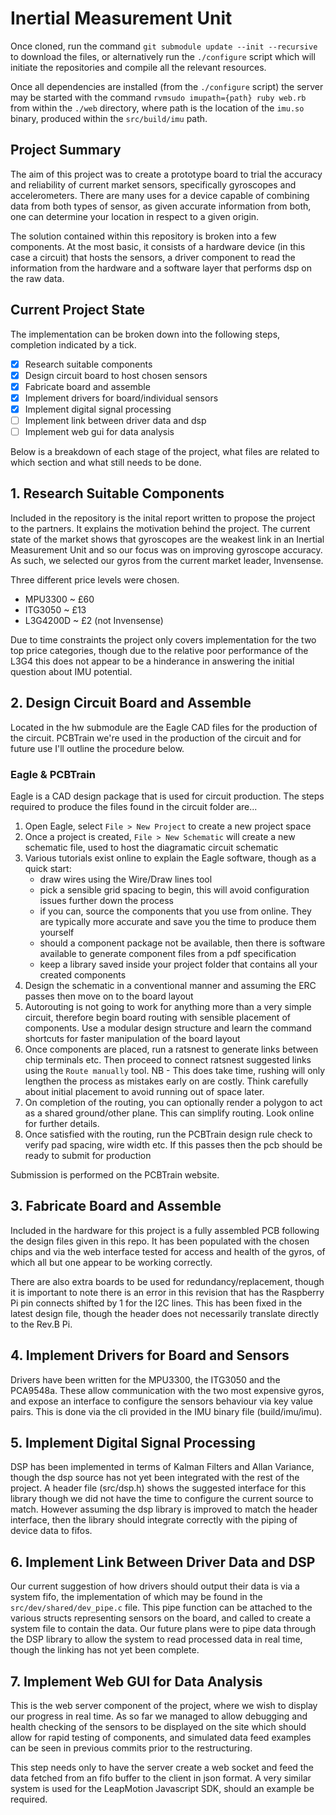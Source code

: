 # Inertial Measurement Unit

Once cloned, run the command `git submodule update --init --recursive`
to download the files, or alternatively run the `./configure` script
which will initiate the repositories and compile all the relevant
resources.

Once all dependencies are installed (from the `./configure` script)
the server may be started with the command `rvmsudo imupath={path} ruby web.rb`
from within the `./web` directory, where path is the location of
the `imu.so` binary, produced within the `src/build/imu` path.

## Project Summary

The aim of this project was to create a prototype board to trial
the accuracy and reliability of current market sensors, specifically
gyroscopes and accelerometers. There are many uses for a device capable
of combining data from both types of sensor, as given accurate
information from both, one can determine your location in respect to
a given origin.

The solution contained within this repository is broken into a few
components. At the most basic, it consists of a hardware device (in
this case a circuit) that hosts the sensors, a driver component to
read the information from the hardware and a software layer that
performs dsp on the raw data.

## Current Project State

The implementation can be broken down into the following steps,
completion indicated by a tick.

- [X] Research suitable components
- [X] Design circuit board to host chosen sensors
- [X] Fabricate board and assemble
- [X] Implement drivers for board/individual sensors
- [X] Implement digital signal processing
- [ ] Implement link between driver data and dsp
- [ ] Implement web gui for data analysis

Below is a breakdown of each stage of the project, what files are
related to which section and what still needs to be done.

## 1. Research Suitable Components

Included in the repository is the inital report written to propose
the project to the partners. It explains the motivation behind the
project. The current state of the market shows that gyroscopes are
the weakest link in an  Inertial Measurement Unit and so our focus
was on improving gyroscope accuracy. As such, we selected our gyros
from the current market leader, Invensense.

Three different price levels were chosen.
  - MPU3300 ~ £60
  - ITG3050 ~ £13
  - L3G4200D ~ £2  (not Invensense)

Due to time constraints the project only covers implementation for
the two top price categories, though due to the relative poor performance
of the L3G4 this does not appear to be a hinderance in answering
the initial question about IMU potential.

## 2. Design Circuit Board and Assemble

Located in the hw submodule are the Eagle CAD files for the
production of the circuit. PCBTrain we're used in the production
of the circuit and for future use I'll outline the procedure below.

### Eagle & PCBTrain

Eagle is a CAD design package that is used for circuit production.
The steps required to produce the files found in the circuit folder
are...

  1. Open Eagle, select `File > New Project` to create a new project space
  2. Once a project is created, `File > New Schematic` will create a new
     schematic file, used to host the diagramatic circuit schematic
  3. Various tutorials exist online to explain the Eagle software, though
     as a quick start: 
       - draw wires using the Wire/Draw lines tool
       - pick a sensible grid spacing to begin, this will avoid configuration
         issues further down the process
       - if you can, source the components that you use from online. They are
         typically more accurate and save you the time to produce them yourself
       - should a component package not be available, then there is software
         available to generate component files from a pdf specification
       - keep a library saved inside your project folder that contains all
         your created components
  4. Design the schematic in a conventional manner and assuming the ERC
     passes then move on to the board layout
  5. Autorouting is not going to work for anything more than a very simple
     circuit, therefore begin board routing with sensible placement of
     components. Use a modular design structure and learn the command
     shortcuts for faster manipulation of the board layout
  6. Once components are placed, run a ratsnest to generate links between
     chip terminals etc. Then proceed to connect ratsnest suggested links
     using the `Route manually` tool. NB - This does take time, rushing will
     only lengthen the process as mistakes early on are costly. Think
     carefully about initial placement to avoid running out of space later.
  7. On completion of the routing, you can optionally render a polygon to
     act as a shared ground/other plane. This can simplify routing. Look
     online for further details.
  8. Once satisfied with the routing, run the PCBTrain design rule check
     to verify pad spacing, wire width etc. If this passes then the pcb
     should be ready to submit for production

Submission is performed on the PCBTrain website.

## 3. Fabricate Board and Assemble

Included in the hardware for this project is a fully assembled PCB following the design files given in this repo. It has been populated with the chosen chips and via the web interface tested for access and health of the gyros, of which all but one appear to be working correctly.

There are also extra boards to be used for redundancy/replacement, though it is important to note there is an error in this revision that has the Raspberry Pi pin connects shifted by 1 for the I2C lines. This has been fixed in the latest design file, though the header does not necessarily translate directly to the Rev.B Pi.

## 4. Implement Drivers for Board and Sensors

Drivers have been written for the MPU3300, the ITG3050 and the PCA9548a. These allow communication with the two most expensive gyros, and expose an interface to configure the sensors behaviour via key value pairs. This is done via the cli provided in the IMU binary file (build/imu/imu).

## 5. Implement Digital Signal Processing

DSP has been implemented in terms of Kalman Filters and Allan Variance, though the dsp source has not yet been integrated with the rest of the project. A header file (src/dsp.h) shows the suggested interface for this library though we did not have the time to configure the current source to match. However assuming the dsp library is improved to match the header interface, then the library should integrate correctly with the piping of device data to fifos.

## 6. Implement Link Between Driver Data and DSP

Our current suggestion of how drivers should output their data is via a system fifo, the implementation of which may be found in the `src/dev/shared/dev_pipe.c` file. This pipe function can be attached to the various structs representing sensors on the board, and called to create a system file to contain the data. Our future plans were to pipe data through the DSP library to allow the system to read processed data in real time, though the linking has not yet been complete.

## 7. Implement Web GUI for Data Analysis

This is the web server component of the project, where we wish to display our progress in real time. As so far we managed to allow debugging and health checking of the sensors to be displayed on the site which should allow for rapid testing of components, and simulated data feed examples can be seen in previous commits prior to the restructuring.

This step needs only to have the server create a web socket and feed the data fetched from an fifo buffer to the client in json format. A very similar system is used for the LeapMotion Javascript SDK, should an example be required.

